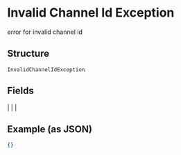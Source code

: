 
# Invalid Channel Id Exception

error for invalid channel id

## Structure

`InvalidChannelIdException`

## Fields

|  |
| 

## Example (as JSON)

```json
{}
```

